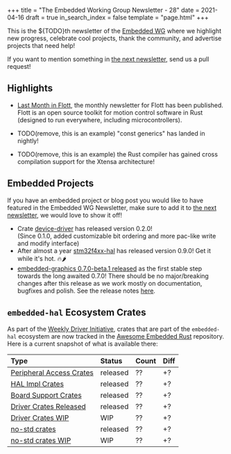 +++
title = "The Embedded Working Group Newsletter - 28"
date = 2021-04-16
draft = true
in_search_index = false
template = "page.html"
+++

<!-- TODO before release set `draft` to `false` and `in_search_index` to `true` -->

This is the ${TODO}th newsletter of the [Embedded WG] where we highlight new progress, celebrate cool projects, thank the community, and advertise projects that need help!

[Embedded WG]: https://github.com/rust-embedded/wg

<!-- TODO uncomment -->

<!-- Discuss on [#rust-embedded:matrix.org], [users.rust-lang.org], [on twitter], or [on reddit]! -->

<!-- [#rust-embedded:matrix.org]: https://matrix.to/#/#rust-embedded:matrix.org -->
<!-- [users.rust-lang.org]: https://example.org/#TODO -->
<!-- [on twitter]: https://example.org/#TODO -->
<!-- [on reddit]: https://example.org/#TODO -->

<!-- more -->

If you want to mention something in [the next newsletter], send us a pull request!

<!-- TODO before release add the next template! -->

[the next newsletter]: https://github.com/rust-embedded/blog/edit/master/content/${TODO}.md

## Highlights

<!--
TODO Add news related to embedded Rust that are not about new crates releases here. Things that go here include:

    * Blog Posts
    * Proof of concepts
    * Product releases
    * Upstream changes/releases
-->

- [Last Month in Flott](https://flott-motion.org/news/last-month-in-flott-april-2021/), the monthly newsletter for Flott has been published. Flott is an open source toolkit for motion control software in Rust (designed to run everywhere, including microcontrollers).

- TODO(remove, this is an example) "const generics" has landed in nightly!

- TODO(remove, this is an example) the Rust compiler has gained cross compilation support for the Xtensa architecture!

[#rust-embedded:matrix.org]: https://matrix.to/#/#rust-embedded:matrix.org

## Embedded Projects

<!--
TODO Add news about embedded projects here. Things that
go here include:

    * New crates
    * New releases of existing crates
    * Embedded Application releases
-->

If you have an embedded project or blog post you would like to have featured in the Embedded WG Newsletter, make sure to add it to [the next newsletter], we would love to show it off!

- Crate [device-driver] has released version 0.2.0!  
(Since 0.1.0, added customizable bit ordering and more pac-like write and modify interface)
- After almost a year [stm32f4xx-hal] has released version 0.9.0! Get it while it's hot. 🔥🌶️
- [embedded-graphics 0.7.0-beta.1 released] as the first stable step towards the long awaited 0.7.0! 
  There should be no major/breaking changes after this release as we work mostly on documentation, bugfixes and polish. See the release notes [here](https://github.com/embedded-graphics/embedded-graphics/releases/tag/embedded-graphics-v0.7.0-beta.1).

<!-- LINK SECTION FOR HIGHLIGHTS AND EMBEDDED PROJECTS -->

<!--
TODO: Put all markdown links here for User names. Prefer
Github usernames, twitter handles, or blog URLs. If you
are submitting for yourself, please choose whatever link
you would like for yourself.
-->
[someusername]: https://github.com/...
[@sometwittername]: https://twitter.com/...

<!--
TODO: Put all links for content here.
-->
[device-driver]: https://crates.io/crates/device-driver
[stm32f4xx-hal]: https://crates.io/crates/stm32f4xx-hal
[embedded-foo 1.0.0 released]: https://example.com/blog/...
[embedded-graphics 0.7.0-beta.1 released]: https://crates.io/crates/embedded-graphics/0.7.0-beta.1

## `embedded-hal` Ecosystem Crates

As part of the [Weekly Driver Initiative], crates that are part of the `embedded-hal` ecosystem are now tracked in the [Awesome Embedded Rust] repository. Here is a current snapshot of what is available there:

<!-- TODO fill in the numbers before release -->

| Type                       | Status    | Count | Diff |
| :---                       | :-----    | :---- | :--- |
| [Peripheral Access Crates] | released  | ??    | +?   |
| [HAL Impl Crates]          | released  | ??    | +?   |
| [Board Support Crates]     | released  | ??    | +?   |
| [Driver Crates Released]   | released  | ??    | +?   |
| [Driver Crates WIP]        | WIP       | ??    | +?   |
| [no-std crates]            | released  | ??    | +?   |
| [no-std crates WIP]        | WIP       | ??    | +?   |

[Awesome Embedded Rust]: https://github.com/rust-embedded/awesome-embedded-rust
[Weekly Driver Initiative]: https://github.com/rust-embedded/wg/issues/39
[Peripheral Access Crates]: https://github.com/rust-embedded/awesome-embedded-rust#peripheral-access-crates
[HAL Impl Crates]: https://github.com/rust-embedded/awesome-embedded-rust#hal-implementation-crates
[Board Support Crates]: https://github.com/rust-embedded/awesome-embedded-rust#board-support-crates
[Driver Crates Released]: https://github.com/rust-embedded/awesome-embedded-rust#driver-crates
[Driver Crates WIP]: https://github.com/rust-embedded/awesome-embedded-rust#wip
[no-std crates]: https://github.com/rust-embedded/awesome-embedded-rust#no-std-crates
[no-std crates WIP]: https://github.com/rust-embedded/awesome-embedded-rust#wip-1
